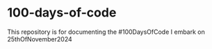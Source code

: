 # 100-days-of-code

This repository is for documenting the #100DaysOfCode I embark on 25thOfNovember2024
